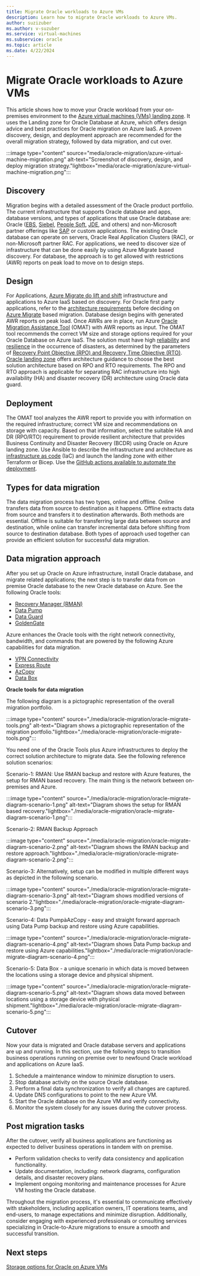 ```yaml
---
title: Migrate Oracle workloads to Azure VMs
description: Learn how to migrate Oracle workloads to Azure VMs.
author: suzizuber
ms.author: v-suzuber
ms.service: virtual-machines
ms.subservice: oracle
ms.topic: article
ms.date: 4/22/2024
---
```


# Migrate Oracle workloads to Azure VMs  

This article shows how to move your Oracle workload from your on-premises environment to the [Azure virtual machines (VMs) landing zone](https://learn.microsoft.com/azure/cloud-adoption-framework/scenarios/oracle-iaas/introduction-oracle-landing-zone). It uses the Landing zone for Oracle Database at Azure, which offers design advice and best practices for Oracle migration on Azure IaaS. A proven discovery, design, and deployment approach are recommended for the overall migration strategy, followed by data migration, and cut over. 

:::image type="content" source="media/oracle-migration/azure-virtual-machine-migration.png" alt-text="Screenshot of discovery, design, and deploy migration strategy."lightbox="media/oracle-migration/azure-virtual-machine-migration.png":::

## Discovery

Migration begins with a detailed assessment of the Oracle product portfolio. The current infrastructure that supports Oracle database and apps, database versions, and types of applications that use Oracle database are: Oracle ([EBS](https://www.oracle.com/in/applications/ebusiness/), [Siebel](https://www.oracle.com/in/cx/siebel/), [People Soft](https://www.oracle.com/in/applications/peoplesoft/), [JDE](https://www.oracle.com/in/applications/jd-edwards-enterpriseone/), and others) and non-Microsoft partner offerings like [SAP](https://pages.community.sap.com/topics/oracle) or custom applications. The existing Oracle database can operate on servers, Oracle Real Application Clusters (RAC), or non-Microsoft partner RAC. For applications, we need to discover size of infrastructure that can be done easily by using Azure Migrate based discovery. For database, the approach is to get allowed with restrictions (AWR) reports on peak load to move on to design steps. 

## Design 

For Applications, [Azure Migrate do lift and shift](/azure/migrate/migrate-services-overview#migration-and-modernization-tool) infrastructure and applications to Azure IaaS based on discovery. For Oracle first party applications, refer to the [architecture requirements](/azure/virtual-machines/workloads/oracle/deploy-application-oracle-database-azure) before deciding on [Azure Migrate](https://azure.microsoft.com/products/azure-migrate) based migration. Database design begins with generated AWR reports on peak load. Once AWRs are in place, run Azure [Oracle Migration Assistance Tool](https://github.com/Azure/Oracle-Workloads-for-Azure/tree/main/omat) (OMAT) with AWR reports as input. The OMAT tool recommends the correct VM size and storage options required for your Oracle Database on Azure IaaS. The solution must have high [reliability](/azure/reliability/overview) and [resilience](https://azure.microsoft.com/files/Features/Reliability/AzureResiliencyInfographic.pdf) in the occurrence of disasters, as determined by the parameters of [Recovery Point Objective (RPO) and Recovery Time Objective (RTO)](/azure/reliability/disaster-recovery-overview). [Oracle landing zone](/azure/cloud-adoption-framework/scenarios/oracle-iaas/introduction-oracle-landing-zone) offers architecture guidance to choose the best solution architecture based on RPO and RTO requirements. The RPO and RTO approach is applicable for separating RAC infrastructure into high availability (HA) and disaster recovery (DR) architecture using Oracle data guard.

## Deployment 

The OMAT tool analyzes the AWR report to provide you with information on the required infrastructure; correct VM size and recommendations on storage with capacity. Based on that information, select the suitable HA and DR (RPO/RTO) requirement to provide resilient architecture that provides Business Continuity and Disaster Recovery (BCDR) using Oracle on Azure landing zone. Use Ansible to describe the infrastructure and architecture as [infrastructure as code](/devops/deliver/what-is-infrastructure-as-code) (IaC) and launch the landing zone with either Terraform or Bicep. Use the [GitHub actions available to automate the deployment](https://github.com/Azure/lza-oracle). 

## Types for data migration  

The data migration process has two types, online and offline. Online transfers data from source to destination as it happens. Offline extracts data from source and transfers it to destination afterwards. Both methods are essential. Offline is suitable for transferring large data between source and destination, while online can transfer incremental data before shifting from source to destination database. Both types of approach used together can provide an efficient solution for successful data migration.  

## Data migration approach

After you set up Oracle on Azure infrastructure, install Oracle database, and migrate related applications; the next step is to transfer data from on premise Oracle database to the new Oracle database on Azure. See the following Oracle tools: 

- [Recovery Manager (RMAN)](https://docs.oracle.com/en/database/oracle/oracle-database/19/bradv/getting-started-rman.html)
- [Data Pump](https://docs.oracle.com/en/database/oracle/oracle-database/19/sutil/oracle-data-pump-overview.html)
- [Data Guard](https://docs.oracle.com/en/database/oracle/oracle-database/21/sbydb/introduction-to-oracle-data-guard-concepts.html) 
- [GoldenGate](https://docs.oracle.com/goldengate/c1230/gg-winux/GGCON/introduction-oracle-goldengate.htm)

Azure enhances the Oracle tools with the right network connectivity, bandwidth, and commands that are powered by the following Azure capabilities for data migration.

- [VPN Connectivity](/azure/vpn-gateway/)
- [Express Route](/azure/expressroute/expressroute-introduction)
- [AzCopy](/azure/storage/common/storage-ref-azcopy)
- [Data Box](/azure/databox/data-box-overview)

**Oracle tools for data migration**

The following diagram is a pictographic representation of the overall migration portfolio.

:::image type="content" source="./media/oracle-migration/oracle-migrate-tools.png" alt-text="Diagram shows a pictographic representation of the migration portfolio."lightbox="./media/oracle-migration/oracle-migrate-tools.png":::

You need one of the Oracle Tools plus Azure infrastructures to deploy the correct solution architecture to migrate data. See the following reference solution scenarios:

Scenario-1: RMAN: Use RMAN backup and restore with Azure features, the setup for RMAN based recovery. The main thing is the network between on-premises and Azure.

:::image type="content" source="./media/oracle-migration/oracle-migrate-diagram-scenario-1.png" alt-text="Diagram shows the setup for RMAN based recovery."lightbox="./media/oracle-migration/oracle-migrate-diagram-scenario-1.png":::

Scenario-2: RMAN Backup Approach

:::image type="content" source="./media/oracle-migration/oracle-migrate-diagram-scenario-2.png" alt-text="Diagram shows the RMAN backup and restore approach."lightbox="./media/oracle-migration/oracle-migrate-diagram-scenario-2.png":::
 
Scenario-3: Alternatively, setup can be modified in multiple different ways as depicted in the following scenario.

:::image type="content" source="./media/oracle-migration/oracle-migrate-diagram-scenario-3.png" alt-text="Diagram shows modified versions of scenario 2."lightbox="./media/oracle-migration/oracle-migrate-diagram-scenario-3.png":::
 
Scenario-4: Data PumpàAzCopy - easy and straight forward approach using Data Pump backup and restore using Azure capabilities.

:::image type="content" source="./media/oracle-migration/oracle-migrate-diagram-scenario-4.png" alt-text="Diagram shows Data Pump backup and restore using Azure capabilities."lightbox="./media/oracle-migration/oracle-migrate-diagram-scenario-4.png":::
 
Scenario-5: Data Box - a unique scenario in which data is moved between the locations using a storage device and physical shipment.

:::image type="content" source="./media/oracle-migration/oracle-migrate-diagram-scenario-5.png" alt-text="Diagram shows data moved between locations using a storage device with physical shipment."lightbox="./media/oracle-migration/oracle-migrate-diagram-scenario-5.png":::

## Cutover

Now your data is migrated and Oracle database servers and applications are up and running. In this section, use the following steps to transition business operations running on premise over to newfound Oracle workload and applications on Azure IaaS.

1. Schedule a maintenance window to minimize disruption to users.
2. Stop database activity on the source Oracle database.
3. Perform a final data synchronization to verify all changes are captured.
4. Update DNS configurations to point to the new Azure VM.
5. Start the Oracle database on the Azure VM and verify connectivity.
6. Monitor the system closely for any issues during the cutover process.

## Post migration tasks 

After the cutover, verify all business applications are functioning as expected to deliver business operations in tandem with on premise. 

- Perform validation checks to verify data consistency and application functionality.
- Update documentation, including: network diagrams, configuration details, and disaster recovery plans.
- Implement ongoing monitoring and maintenance processes for Azure VM hosting the Oracle database.

Throughout the migration process, it's essential to communicate effectively with stakeholders, including application owners, IT operations teams, and end-users, to manage expectations and minimize disruption. Additionally, consider engaging with experienced professionals or consulting services specializing in Oracle-to-Azure migrations to ensure a smooth and successful transition. 

## Next steps 

[Storage options for Oracle on Azure VMs](https://learn.microsoft.com/azure/virtual-machines/workloads/oracle/oracle-performance-best-practice) 
